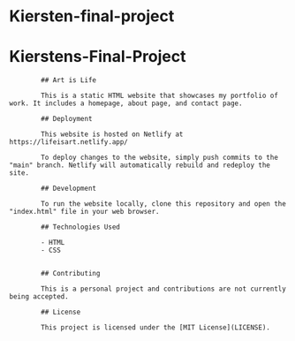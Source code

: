 # Kiersten-final-project

 # Kierstens-Final-Project

            ## Art is Life
            
            This is a static HTML website that showcases my portfolio of work. It includes a homepage, about page, and contact page.
            
            ## Deployment
            
            This website is hosted on Netlify at https://lifeisart.netlify.app/
            
            To deploy changes to the website, simply push commits to the "main" branch. Netlify will automatically rebuild and redeploy the site.
            
            ## Development
            
            To run the website locally, clone this repository and open the "index.html" file in your web browser.
            
            ## Technologies Used
            
            - HTML
            - CSS
      
            
            ## Contributing
            
            This is a personal project and contributions are not currently being accepted.
            
            ## License
            
            This project is licensed under the [MIT License](LICENSE).
